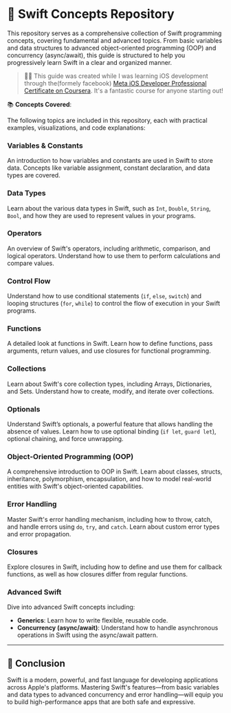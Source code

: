 

# 📘 Swift Concepts Repository

This repository serves as a comprehensive collection of Swift programming concepts, covering fundamental and advanced topics. From basic variables and data structures to advanced object-oriented programming (OOP) and concurrency (async/await), this guide is structured to help you progressively learn Swift in a clear and organized manner.

> 🧑‍💻 This guide was created while I was learning iOS development through the(formely facebook) [Meta iOS Developer Professional Certificate on Coursera](https://www.coursera.org/professional-certificates/meta-ios-developer). It's a fantastic course for anyone starting out!


📚 **Concepts Covered**:

The following topics are included in this repository, each with practical examples, visualizations, and code explanations:

### Variables & Constants
An introduction to how variables and constants are used in Swift to store data. Concepts like variable assignment, constant declaration, and data types are covered.

### Data Types
Learn about the various data types in Swift, such as `Int`, `Double`, `String`, `Bool`, and how they are used to represent values in your programs.

### Operators
An overview of Swift's operators, including arithmetic, comparison, and logical operators. Understand how to use them to perform calculations and compare values.

### Control Flow
Understand how to use conditional statements (`if`, `else`, `switch`) and looping structures (`for`, `while`) to control the flow of execution in your Swift programs.

### Functions
A detailed look at functions in Swift. Learn how to define functions, pass arguments, return values, and use closures for functional programming.

### Collections
Learn about Swift's core collection types, including Arrays, Dictionaries, and Sets. Understand how to create, modify, and iterate over collections.

### Optionals
Understand Swift’s optionals, a powerful feature that allows handling the absence of values. Learn how to use optional binding (`if let`, `guard let`), optional chaining, and force unwrapping.

### Object-Oriented Programming (OOP)
A comprehensive introduction to OOP in Swift. Learn about classes, structs, inheritance, polymorphism, encapsulation, and how to model real-world entities with Swift's object-oriented capabilities.

### Error Handling
Master Swift's error handling mechanism, including how to throw, catch, and handle errors using `do`, `try`, and `catch`. Learn about custom error types and error propagation.

### Closures
Explore closures in Swift, including how to define and use them for callback functions, as well as how closures differ from regular functions.

### Advanced Swift
Dive into advanced Swift concepts including:
- **Generics**: Learn how to write flexible, reusable code.
- **Concurrency (async/await)**: Understand how to handle asynchronous operations in Swift using the async/await pattern.

---

## 🧠 Conclusion

Swift is a modern, powerful, and fast language for developing applications across Apple's platforms. Mastering Swift's features—from basic variables and data types to advanced concurrency and error handling—will equip you to build high-performance apps that are both safe and expressive.


